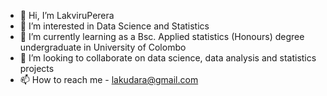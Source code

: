 - 👋 Hi, I’m LakviruPerera
- 👀 I’m interested in Data Science and Statistics
- 🌱 I’m currently learning as a Bsc. Applied statistics (Honours) degree undergraduate in University of Colombo
- 💞️ I’m looking to collaborate on data science, data analysis and statistics projects
- 📫 How to reach me - lakudara@gmail.com

<!---
LakviruPerera/LakviruPerera is a ✨ special ✨ repository because its `README.md` (this file) appears on your GitHub profile.
You can click the Preview link to take a look at your changes.
--->
